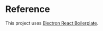 # Reference
This project uses [Electron React Boilerplate](https://github.com/electron-react-boilerplate). 
